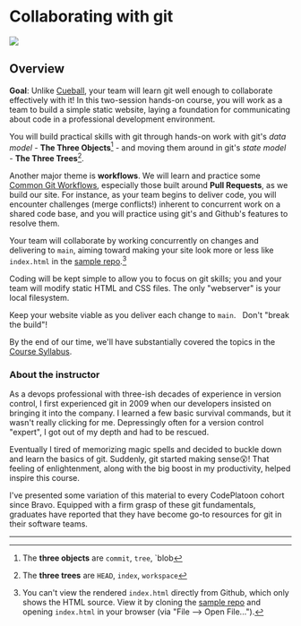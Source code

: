 # Collaborating with git

[ ![](https://imgs.xkcd.com/comics/git.png) ](https://xkcd.com/1597/)

## Overview

**Goal**: Unlike [Cueball](https://www.explainxkcd.com/wiki/index.php/Cueball), your team will learn git well enough to collaborate effectively with it! In this two-session hands-on course, you will work as a team to build a simple static website, laying a foundation for communicating about code in a professional development environment.

You will build practical skills with git through hands-on work with git's _data model_ - **The Three Objects**[^3objs] - and moving them around in git's _state model_ - **The Three Trees**[^3trees].

Another major theme is **workflows**.  We will learn and practice some [Common Git Workflows](common-git-workflows.md), especially those built around **Pull Requests**, as we build our site. For instance, as your team begins to deliver code, you will encounter challenges (merge conflicts!) inherent to concurrent work on a shared code base, and you will practice using git's and Github's features to resolve them.

Your team will collaborate by working concurrently on changes and delivering to `main`, aiming toward making your site look more or less like `index.html` in the [sample repo](https://github.com/walquis/git-basics-sample-project-repo).[^sample-repo-note]

Coding will be kept simple to allow you to focus on git skills; you and your team will modify static HTML and CSS files.  The only "webserver" is your local filesystem.

Keep your website viable as you deliver each change to `main`. &nbsp;&nbsp;Don't "break the build"!

By the end of our time, we'll have substantially covered the topics in the [Course Syllabus](syllabus.md).

### About the instructor
As a devops professional with three-ish decades of experience in version control, I first experienced git in 2009 when our developers insisted on bringing it into the company.  I learned a few basic survival commands, but it wasn't really clicking for me. Depressingly often for a version control "expert", I got out of my depth and had to be rescued.

Eventually I tired of memorizing magic spells and decided to buckle down and learn the basics of git.  Suddenly, git started making sense😮!  That feeling of enlightenment, along with the big boost in my productivity, helped inspire this course.

I've presented some variation of this material to every CodePlatoon cohort since Bravo.  Equipped with a firm grasp of these git fundamentals, graduates have reported that they have become go-to resources for git in their software teams.

---
[^3objs]: The **three objects** are `commit`, `tree`, `blob

[^3trees]: The **three trees** are `HEAD`, `index`, `workspace`

[^sample-repo-note]:  You can't view the rendered `index.html` directly from Github, which only shows the HTML source.  View it by cloning the [sample repo](https://github.com/walquis/git-basics-sample-project-repo) and opening `index.html` in your browser (via "File --> Open File...").
